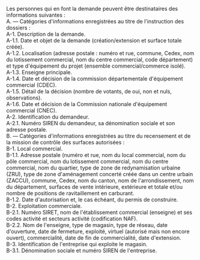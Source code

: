 
  
Les personnes qui en font la demande peuvent être destinataires des informations suivantes :  
 A. ― Catégories d'informations enregistrées au titre de l'instruction des dossiers :  
 A-1. Description de la demande.  
 A-1.1. Date et objet de la demande (création/extension et surface totale créée).  
 A-1.2. Localisation (adresse postale : numéro et rue, commune, Cedex, nom du lotissement commercial, nom du centre commercial, code département) et type d'équipement du projet (ensemble commercial/commerce isolé).  
 A-1.3. Enseigne principale.  
 A-1.4. Date et décision de la commission départementale d'équipement commercial (CDEC).  
 A-1.5. Détail de la décision (nombre de votants, de oui, non et nuls, observations).  
 A-1.6. Date et décision de la Commission nationale d'équipement commercial (CNEC).  
 A-2. Identification du demandeur.  
 A-2.1. Numéro SIREN du demandeur, sa dénomination sociale et son adresse postale.  
 B. ― Catégories d'informations enregistrées au titre du recensement et de la mission de contrôle des surfaces autorisées :  
 B-1. Local commercial.  
 B-1.1. Adresse postale (numéro et rue, nom du local commercial, nom du pôle commercial, nom du lotissement commercial, nom du centre commercial, nom du quartier, type de zone de redynamisation urbaine (ZRU), type de zone d'aménagement concerté créée dans un centre urbain (ZACCU), commune, Cedex, nom du canton, nom de l'arrondissement, nom du département, surfaces de vente intérieure, extérieure et totale et/ou nombre de positions de ravitaillement en carburant.  
 B-1.2. Date d'autorisation et, le cas échéant, du permis de construire.  
 B-2. Exploitation commerciale.  
 B-2.1. Numéro SIRET, nom de l'établissement commercial (enseigne) et ses codes activité et secteurs activité (codification NAF).  
 B-2.2. Nom de l'enseigne, type de magasin, type de réseau, date d'ouverture, date de fermeture, exploité, virtuel (autorisé mais non encore ouvert), commercialité, date de fin de commercialité, date d'extension.  
 B-3. Identification de l'entreprise qui exploite le magasin.  
 B-3.1. Dénomination sociale et numéro SIREN de l'entreprise.

